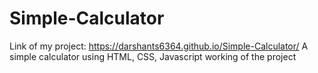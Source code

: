 # Simple-Calculator
Link of my project:  https://darshants6364.github.io/Simple-Calculator/
A simple calculator using HTML, CSS, Javascript
working of the project
